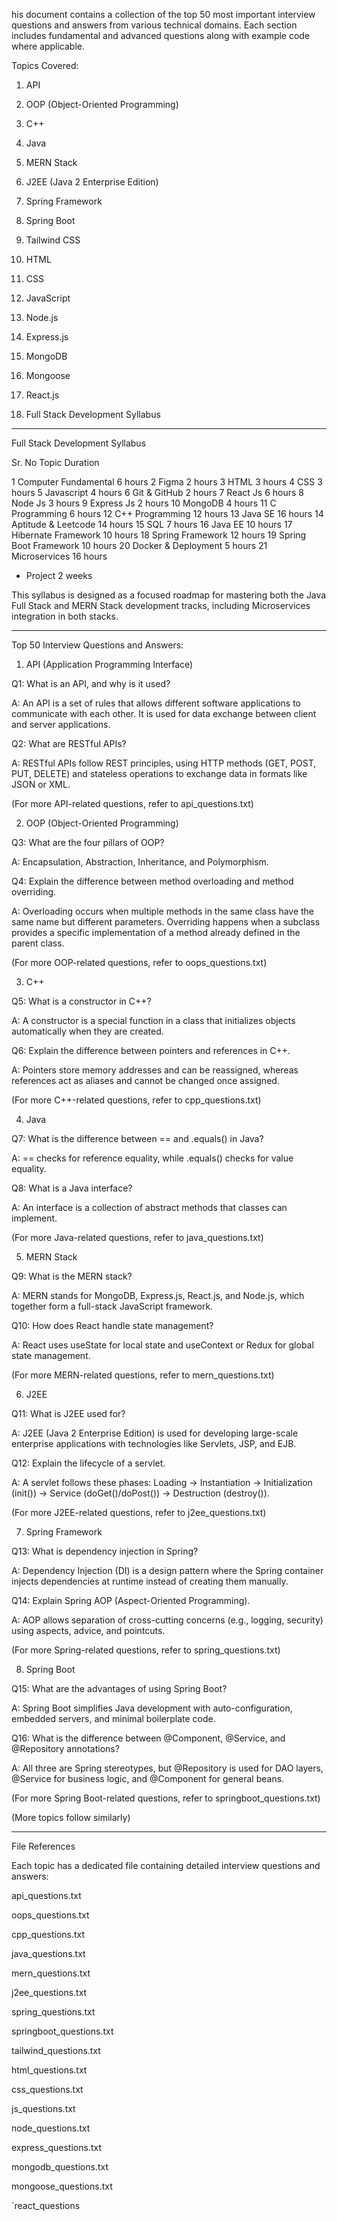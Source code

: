 his document contains a collection of the top 50 most important interview questions and answers from various technical domains. Each section includes fundamental and advanced questions along with example code where applicable.

Topics Covered:

1. API


2. OOP (Object-Oriented Programming)


3. C++


4. Java


5. MERN Stack


6. J2EE (Java 2 Enterprise Edition)


7. Spring Framework


8. Spring Boot


9. Tailwind CSS


10. HTML


11. CSS


12. JavaScript


13. Node.js


14. Express.js


15. MongoDB


16. Mongoose


17. React.js


18. Full Stack Development Syllabus




---

Full Stack Development Syllabus

Sr. No	Topic	Duration

1	Computer Fundamental	6 hours
2	Figma	2 hours
3	HTML	3 hours
4	CSS	3 hours
5	Javascript	4 hours
6	Git & GitHub	2 hours
7	React Js	6 hours
8	Node Js	3 hours
9	Express Js	2 hours
10	MongoDB	4 hours
11	C Programming	6 hours
12	C++ Programming	12 hours
13	Java SE	16 hours
14	Aptitude & Leetcode	14 hours
15	SQL	7 hours
16	Java EE	10 hours
17	Hibernate Framework	10 hours
18	Spring Framework	12 hours
19	Spring Boot Framework	10 hours
20	Docker & Deployment	5 hours
21	Microservices	16 hours
*	Project	2 weeks


This syllabus is designed as a focused roadmap for mastering both the Java Full Stack and MERN Stack development tracks, including Microservices integration in both stacks.


---

Top 50 Interview Questions and Answers:

1. API (Application Programming Interface)

Q1: What is an API, and why is it used?

A: An API is a set of rules that allows different software applications to communicate with each other. It is used for data exchange between client and server applications.


Q2: What are RESTful APIs?

A: RESTful APIs follow REST principles, using HTTP methods (GET, POST, PUT, DELETE) and stateless operations to exchange data in formats like JSON or XML.


(For more API-related questions, refer to api_questions.txt)

2. OOP (Object-Oriented Programming)

Q3: What are the four pillars of OOP?

A: Encapsulation, Abstraction, Inheritance, and Polymorphism.


Q4: Explain the difference between method overloading and method overriding.

A: Overloading occurs when multiple methods in the same class have the same name but different parameters. Overriding happens when a subclass provides a specific implementation of a method already defined in the parent class.


(For more OOP-related questions, refer to oops_questions.txt)

3. C++

Q5: What is a constructor in C++?

A: A constructor is a special function in a class that initializes objects automatically when they are created.


Q6: Explain the difference between pointers and references in C++.

A: Pointers store memory addresses and can be reassigned, whereas references act as aliases and cannot be changed once assigned.


(For more C++-related questions, refer to cpp_questions.txt)

4. Java

Q7: What is the difference between == and .equals() in Java?

A: == checks for reference equality, while .equals() checks for value equality.


Q8: What is a Java interface?

A: An interface is a collection of abstract methods that classes can implement.


(For more Java-related questions, refer to java_questions.txt)

5. MERN Stack

Q9: What is the MERN stack?

A: MERN stands for MongoDB, Express.js, React.js, and Node.js, which together form a full-stack JavaScript framework.


Q10: How does React handle state management?

A: React uses useState for local state and useContext or Redux for global state management.


(For more MERN-related questions, refer to mern_questions.txt)

6. J2EE

Q11: What is J2EE used for?

A: J2EE (Java 2 Enterprise Edition) is used for developing large-scale enterprise applications with technologies like Servlets, JSP, and EJB.


Q12: Explain the lifecycle of a servlet.

A: A servlet follows these phases: Loading -> Instantiation -> Initialization (init()) -> Service (doGet()/doPost()) -> Destruction (destroy()).


(For more J2EE-related questions, refer to j2ee_questions.txt)

7. Spring Framework

Q13: What is dependency injection in Spring?

A: Dependency Injection (DI) is a design pattern where the Spring container injects dependencies at runtime instead of creating them manually.


Q14: Explain Spring AOP (Aspect-Oriented Programming).

A: AOP allows separation of cross-cutting concerns (e.g., logging, security) using aspects, advice, and pointcuts.


(For more Spring-related questions, refer to spring_questions.txt)

8. Spring Boot

Q15: What are the advantages of using Spring Boot?

A: Spring Boot simplifies Java development with auto-configuration, embedded servers, and minimal boilerplate code.


Q16: What is the difference between @Component, @Service, and @Repository annotations?

A: All three are Spring stereotypes, but @Repository is used for DAO layers, @Service for business logic, and @Component for general beans.


(For more Spring Boot-related questions, refer to springboot_questions.txt)

(More topics follow similarly)


---

File References

Each topic has a dedicated file containing detailed interview questions and answers:

api_questions.txt

oops_questions.txt

cpp_questions.txt

java_questions.txt

mern_questions.txt

j2ee_questions.txt

spring_questions.txt

springboot_questions.txt

tailwind_questions.txt

html_questions.txt

css_questions.txt

js_questions.txt

node_questions.txt

express_questions.txt

mongodb_questions.txt

mongoose_questions.txt

`react_questions
